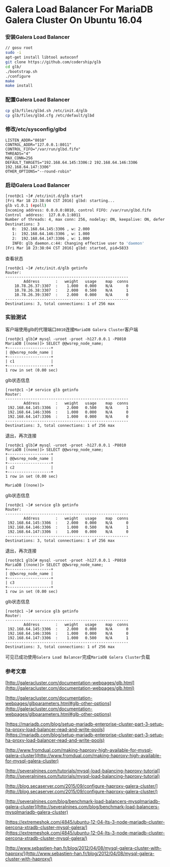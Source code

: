 # Galera Load Balancer For MariaDB Galera Cluster On Ubuntu 16.04

### 安装Galera Load Balancer

```bash
// gosu root
sudo -i
apt-get install libtool autoconf
git clone https://github.com/codership/glb
cd glb/
./bootstrap.sh
./configure
make
make install
```
### 配置Galera Load Balancer

```bash
cp glb/files/glbd.sh /etc/init.d/glb
cp glb/files/glbd.cfg /etc/default/glbd
```

### 修改/etc/sysconfig/glbd

```
LISTEN_ADDR="8010"
CONTROL_ADDR="127.0.0.1:8011"
CONTROL_FIFO="/var/run/glbd.fifo"
THREADS="4"
MAX_CONN=256
DEFAULT_TARGETS="192.168.64.145:3306:2 192.168.64.146:3306 192.168.64.147:3306"
OTHER_OPTIONS="--round-robin"
```
### 启动Galera Load Balancer

```bash
[root@c1 ~]# /etc/init.d/glb start
[Fri Mar 18 23:38:04 CST 2016] glbd: starting...
glb v1.0.1 (epoll)
Incoming address: 0.0.0.0:8010, control FIFO: /var/run/glbd.fifo
Control  address:  127.0.0.1:8011
Number of threads: 4, max conn: 256, nodelay: ON, keepalive: ON, defer accept: OFF, linger: OFF, daemon: YES, lat.count: 0, policy: 'round-robin', top: NO, verbose: NO
Destinations: 3
   0:  192.168.64.145:3306 , w: 2.000
   1:  192.168.64.146:3306 , w: 1.000
   2:  192.168.64.147:3306 , w: 1.000
   INFO: glb_daemon.c:44: Changing effective user to 'daemon'
[Fri Mar 18 23:38:04 CST 2016] glbd: started, pid=5833
```

查看状态
```
[root@c1 ~]# /etc/init.d/glb getinfo
Router:
------------------------------------------------------
        Address       :   weight   usage    map  conns
    10.78.26.37:3307  :    1.000   0.000    N/A      0
    10.78.26.38:3307  :    2.000   0.500    N/A      1
    10.78.26.39:3307  :    2.000   0.000    N/A      0
------------------------------------------------------
Destinations: 3, total connections: 1 of 256 max

```

### 实验测试

客户端使用glb的代理端口`8010`连接`MariaDB Galera Cluster`客户端

```
[root@c1 glb]# mysql -uroot -proot -h127.0.0.1 -P8010
MariaDB [(none)]> SELECT @@wsrep_node_name;
+-------------------+
| @@wsrep_node_name |
+-------------------+
| c1                |
+-------------------+
1 row in set (0.00 sec)
```
glb状态信息
```
[root@c1 ~]# service glb getinfo
Router:
------------------------------------------------------
        Address       :   weight   usage    map  conns
 192.168.64.145:3306  :    2.000   0.500    N/A      1
 192.168.64.146:3306  :    1.000   0.000    N/A      0
 192.168.64.147:3306  :    1.000   0.000    N/A      0
------------------------------------------------------
Destinations: 3, total connections: 1 of 256 max
```

退出，再次连接

```
[root@c1 glb]# mysql -uroot -proot -h127.0.0.1 -P8010
MariaDB [(none)]> SELECT @@wsrep_node_name;
+-------------------+
| @@wsrep_node_name |
+-------------------+
| c2                |
+-------------------+
1 row in set (0.00 sec)

MariaDB [(none)]> 
```
glb状态信息
```
[root@c1 ~]# service glb getinfo
Router:
------------------------------------------------------
        Address       :   weight   usage    map  conns
 192.168.64.145:3306  :    2.000   0.000    N/A      0
 192.168.64.146:3306  :    1.000   0.500    N/A      1
 192.168.64.147:3306  :    1.000   0.000    N/A      0
------------------------------------------------------
Destinations: 3, total connections: 1 of 256 max
```
退出，再次连接
```
[root@c1 glb]# mysql -uroot -proot -h127.0.0.1 -P8010
MariaDB [(none)]> SELECT @@wsrep_node_name;
+-------------------+
| @@wsrep_node_name |
+-------------------+
| c3                |
+-------------------+
1 row in set (0.00 sec)
```
glb状态信息
```
[root@c1 ~]# service glb getinfo
Router:
------------------------------------------------------
        Address       :   weight   usage    map  conns
 192.168.64.145:3306  :    2.000   0.000    N/A      0
 192.168.64.146:3306  :    1.000   0.000    N/A      0
 192.168.64.147:3306  :    1.000   0.500    N/A      1
------------------------------------------------------
Destinations: 3, total connections: 1 of 256 max
```
可见已成功使用`Galera Load Balancer`完成`MariaDB Galera Cluster`负载

### 参考文章

[http://galeracluster.com/documentation-webpages/glb.html](http://galeracluster.com/documentation-webpages/glb.html)

[http://galeracluster.com/documentation-webpages/glbparameters.html#glb-other-options](http://galeracluster.com/documentation-webpages/glbparameters.html#glb-other-options)

[https://mariadb.com/blog/setup-mariadb-enterprise-cluster-part-3-setup-ha-proxy-load-balancer-read-and-write-pools](https://mariadb.com/blog/setup-mariadb-enterprise-cluster-part-3-setup-ha-proxy-load-balancer-read-and-write-pools)

[http://www.fromdual.com/making-haproxy-high-available-for-mysql-galera-cluster](http://www.fromdual.com/making-haproxy-high-available-for-mysql-galera-cluster)

[http://severalnines.com/tutorials/mysql-load-balancing-haproxy-tutorial](http://severalnines.com/tutorials/mysql-load-balancing-haproxy-tutorial)

[http://blog.secaserver.com/2015/09/configure-haproxy-galera-cluster/](http://blog.secaserver.com/2015/09/configure-haproxy-galera-cluster/)

[http://severalnines.com/blog/benchmark-load-balancers-mysqlmariadb-galera-cluster](http://severalnines.com/blog/benchmark-load-balancers-mysqlmariadb-galera-cluster)

[https://extremeshok.com/4845/ubuntu-12-04-lts-3-node-mariadb-cluster-percona-xtradb-cluster-mysql-galera/](https://extremeshok.com/4845/ubuntu-12-04-lts-3-node-mariadb-cluster-percona-xtradb-cluster-mysql-galera/)

[http://www.sebastien-han.fr/blog/2012/04/08/mysql-galera-cluster-with-haproxy/](http://www.sebastien-han.fr/blog/2012/04/08/mysql-galera-cluster-with-haproxy/)

